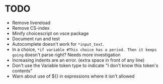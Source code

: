 # TODO

- Remove livereload
- Remove CS-index
- Minify choicescript on vsce package
- Document run and test
- Autocomplete doesn't work for `*input_text`.
- In a choice, `*if variable #This choice has a period. Then it keeps going` doesn't parse right? Needs more investigation
- Increasing indents are an error. (extra space in front of any line)
- Don't use the Variable token type to indicate "I don't know this token's contents"
- Warn about use of ${} in expressions where it isn't allowed

